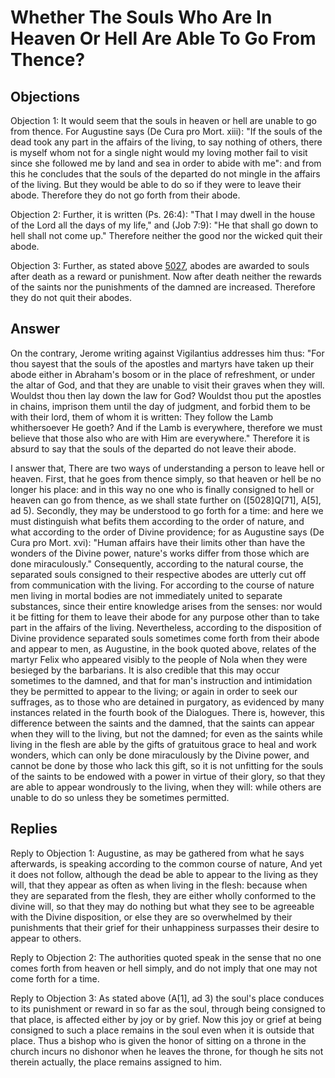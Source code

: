 # Whether The Souls Who Are In Heaven Or Hell Are Able To Go From Thence?

## Objections

Objection 1: It would seem that the souls in heaven or hell are unable to go from thence. For Augustine says (De Cura pro Mort. xiii): "If the souls of the dead took any part in the affairs of the living, to say nothing of others, there is myself whom not for a single night would my loving mother fail to visit since she followed me by land and sea in order to abide with me": and from this he concludes that the souls of the departed do not mingle in the affairs of the living. But they would be able to do so if they were to leave their abode. Therefore they do not go forth from their abode.

Objection 2: Further, it is written (Ps. 26:4): "That I may dwell in the house of the Lord all the days of my life," and (Job 7:9): "He that shall go down to hell shall not come up." Therefore neither the good nor the wicked quit their abode.

Objection 3: Further, as stated above [5027](A[2]), abodes are awarded to souls after death as a reward or punishment. Now after death neither the rewards of the saints nor the punishments of the damned are increased. Therefore they do not quit their abodes.

## Answer

On the contrary, Jerome writing against Vigilantius addresses him thus: "For thou sayest that the souls of the apostles and martyrs have taken up their abode either in Abraham's bosom or in the place of refreshment, or under the altar of God, and that they are unable to visit their graves when they will. Wouldst thou then lay down the law for God? Wouldst thou put the apostles in chains, imprison them until the day of judgment, and forbid them to be with their lord, them of whom it is written: They follow the Lamb whithersoever He goeth? And if the Lamb is everywhere, therefore we must believe that those also who are with Him are everywhere." Therefore it is absurd to say that the souls of the departed do not leave their abode.

I answer that, There are two ways of understanding a person to leave hell or heaven. First, that he goes from thence simply, so that heaven or hell be no longer his place: and in this way no one who is finally consigned to hell or heaven can go from thence, as we shall state further on ([5028]Q[71], A[5], ad 5). Secondly, they may be understood to go forth for a time: and here we must distinguish what befits them according to the order of nature, and what according to the order of Divine providence; for as Augustine says (De Cura pro Mort. xvi): "Human affairs have their limits other than have the wonders of the Divine power, nature's works differ from those which are done miraculously." Consequently, according to the natural course, the separated souls consigned to their respective abodes are utterly cut off from communication with the living. For according to the course of nature men living in mortal bodies are not immediately united to separate substances, since their entire knowledge arises from the senses: nor would it be fitting for them to leave their abode for any purpose other than to take part in the affairs of the living. Nevertheless, according to the disposition of Divine providence separated souls sometimes come forth from their abode and appear to men, as Augustine, in the book quoted above, relates of the martyr Felix who appeared visibly to the people of Nola when they were besieged by the barbarians. It is also credible that this may occur sometimes to the damned, and that for man's instruction and intimidation they be permitted to appear to the living; or again in order to seek our suffrages, as to those who are detained in purgatory, as evidenced by many instances related in the fourth book of the Dialogues. There is, however, this difference between the saints and the damned, that the saints can appear when they will to the living, but not the damned; for even as the saints while living in the flesh are able by the gifts of gratuitous grace to heal and work wonders, which can only be done miraculously by the Divine power, and cannot be done by those who lack this gift, so it is not unfitting for the souls of the saints to be endowed with a power in virtue of their glory, so that they are able to appear wondrously to the living, when they will: while others are unable to do so unless they be sometimes permitted.

## Replies

Reply to Objection 1: Augustine, as may be gathered from what he says afterwards, is speaking according to the common course of nature, And yet it does not follow, although the dead be able to appear to the living as they will, that they appear as often as when living in the flesh: because when they are separated from the flesh, they are either wholly conformed to the divine will, so that they may do nothing but what they see to be agreeable with the Divine disposition, or else they are so overwhelmed by their punishments that their grief for their unhappiness surpasses their desire to appear to others.

Reply to Objection 2: The authorities quoted speak in the sense that no one comes forth from heaven or hell simply, and do not imply that one may not come forth for a time.

Reply to Objection 3: As stated above (A[1], ad 3) the soul's place conduces to its punishment or reward in so far as the soul, through being consigned to that place, is affected either by joy or by grief. Now this joy or grief at being consigned to such a place remains in the soul even when it is outside that place. Thus a bishop who is given the honor of sitting on a throne in the church incurs no dishonor when he leaves the throne, for though he sits not therein actually, the place remains assigned to him.